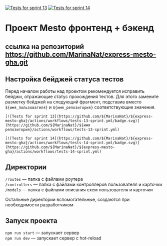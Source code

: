 [![Tests for sprint 13](https://github.com/${MarinaNat}/${express-mesto-gha}/actions/workflows/tests-13-sprint.yml/badge.svg)](https://github.com/${MarinaNat}/${express-mesto-gha}/actions/workflows/tests-13-sprint.yml)
[![Tests for sprint 14](https://github.com/${MarinaNat}/${express-mesto-gha}/actions/workflows/tests-14-sprint.yml/badge.svg)](https://github.com/${MarinaNat}/${express-mesto-gha}/actions/workflows/tests-14-sprint.yml)
# Проект Mesto фронтенд + бэкенд

## ссылка на репозиторий https://github.com/MarinaNat/express-mesto-gha.git

## Настройка бейджей статуса тестов
Перед началом работы над проектом рекомендуется исправить бейджи, отражающие статус прохождения тестов.
Для этого замените разметку бейджей на следующий фрагмент, подставив вместо `${имя_пользователя}` и `${имя_репозитория}` соответствующие значения.

```
[![Tests for sprint 13](https://github.com/${MarinaNat}/${express-mesto-gha}/actions/workflows/tests-13-sprint.yml/badge.svg)](https://github.com/${MarinaNat}/${имя репозитория}/actions/workflows/tests-13-sprint.yml) 

[![Tests for sprint 14](https://github.com/${MarinaNat}/${express-mesto-gha}/actions/workflows/tests-14-sprint.yml/badge.svg)](https://github.com/${MarinaNat}/${express-mesto-gha}/actions/workflows/tests-14-sprint.yml)
```


## Директории

`/routes` — папка с файлами роутера  
`/controllers` — папка с файлами контроллеров пользователя и карточки   
`/models` — папка с файлами описания схем пользователя и карточки  
  
Остальные директории вспомогательные, создаются при необходимости разработчиком

## Запуск проекта

`npm run start` — запускает сервер   
`npm run dev` — запускает сервер с hot-reload
